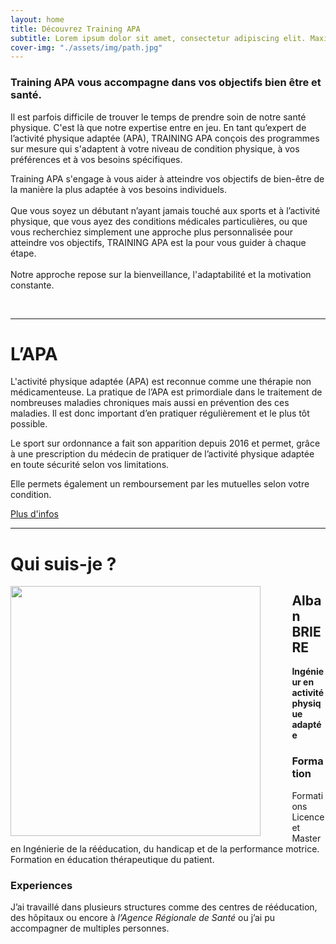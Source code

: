 ```yaml
---
layout: home
title: Découvrez Training APA
subtitle: Lorem ipsum dolor sit amet, consectetur adipiscing elit. Maximas vero virtutes iacere omnis necesse est voluptate dominante
cover-img: "./assets/img/path.jpg"
---
```


### Training APA vous accompagne dans vos objectifs bien être et santé.  

Il est parfois difficile de trouver le temps de prendre soin de notre santé physique. C'est là que notre expertise entre en jeu. En tant qu’expert de l’activité physique adaptée (APA), TRAINING APA conçois des programmes sur mesure qui s'adaptent à votre niveau de condition physique, à vos préférences et à vos besoins spécifiques.  

Training APA s'engage à vous aider à atteindre vos objectifs de bien-être de la manière la plus adaptée à vos besoins individuels.  
<br/>
Que vous soyez un débutant n’ayant jamais touché aux sports et à l’activité physique, que vous ayez des conditions médicales particulières, ou que vous recherchiez simplement une approche plus personnalisée pour atteindre vos objectifs, TRAINING APA est la pour vous guider à chaque étape.  
<br/>
Notre approche repose sur la bienveillance, l'adaptabilité et la motivation constante. 

<br/>

---
# L’APA
L'activité physique adaptée (APA) est reconnue comme une thérapie non médicamenteuse. La pratique de l’APA est primordiale dans le traitement de nombreuses maladies chroniques mais aussi en prévention des ces maladies. Il est donc important d’en pratiquer régulièrement et le plus tôt possible.

Le sport sur ordonnance a fait son apparition depuis 2016 et permet, grâce à une prescription du médecin de pratiquer de l’activité physique adaptée en toute sécurité selon vos limitations. 

Elle permets également un remboursement par les mutuelles selon votre condition. 

[Plus d'infos](https://trainingapa.github.io/remboursement/)
  

---
# Qui suis-je ?
<!-- <img style="float: right;" src="./assets/img/avatar-icon.png">
 -->
<img align="left" height="400" src="./assets/img/avatar-icon.png" style="margin-right: 10%" />

## Alban BRIERE
**Ingénieur en activité physique adaptée**

### Formation
Formations Licence et Master en Ingénierie de la rééducation, du handicap et de la performance motrice.  
Formation en éducation thérapeutique du patient. 

### Experiences
J’ai travaillé dans plusieurs structures comme des centres de rééducation, des hôpitaux ou encore à *l’Agence Régionale de Santé* ou j’ai pu accompagner de multiples personnes.
